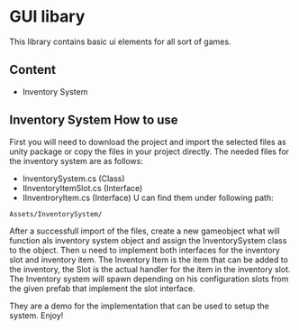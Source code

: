 # GUI libary
This library contains basic ui elements for all sort of games.
## Content
- Inventory System

## Inventory System How to use
First you will need to download the project and import the selected files as unity package or copy the files in your project directly.
The needed files for the inventory system are as follows:
- InventorySystem.cs (Class)
- IInventoryItemSlot.cs (Interface)
- IInventroryItem.cs (Interface)
U can find them under following path:
````
Assets/InventorySystem/
````
After a successfull import of the files, create a new gameobject what will function als inventory system object and assign the InventorySystem class to the object.
Then u need to implement both interfaces for the inventory slot and inventory item.
The Inventory Item is the item that can be added to the inventory, the Slot is the actual handler for the item in the inventory slot.
The Inventory system will spawn depending on his configuration slots from the given prefab that implement the slot interface.

They are a demo for the implementation that can be used to setup the system.
Enjoy!
